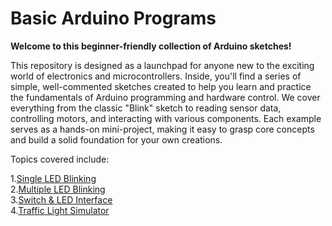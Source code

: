 
# Basic Arduino Programs

**Welcome to this beginner-friendly collection of Arduino sketches!**

This repository is designed as a launchpad for anyone new to the exciting world of electronics and microcontrollers. 
Inside, you'll find a series of simple, well-commented sketches created to help you learn and practice the fundamentals of Arduino programming and 
hardware control. We cover everything from the classic "Blink" sketch to reading sensor data, controlling motors, and interacting with various
components. Each example serves as a hands-on mini-project, making it easy to grasp core concepts and build a solid foundation for your own creations.


Topics covered include:

1.[Single LED Blinking](Single_LED/Single_LED.ino)  
2.[Multiple LED Blinking](Multiple_LED/Multiple_LED.ino)  
3.[Switch & LED Interface](Switch_LED_Interface/Switch_LED_Interface.ino)  
4.[Traffic Light Simulator](Traffic_Light_Simulator/Traffic_Light_Simulator.ino)  


